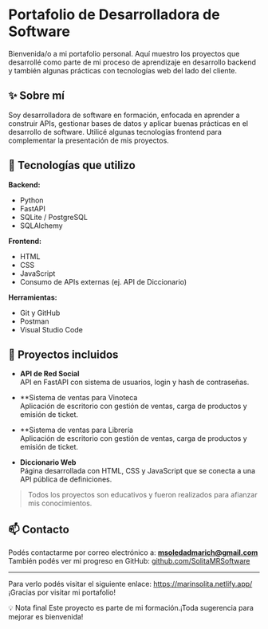 
# Portafolio de Desarrolladora de Software

Bienvenida/o a mi portafolio personal. Aquí muestro los proyectos que desarrollé como parte de mi proceso de aprendizaje en desarrollo backend y también algunas prácticas con tecnologías web del lado del cliente.

## ✨ Sobre mí

Soy desarrolladora de software en formación, enfocada en aprender a construir APIs, gestionar bases de datos y aplicar buenas prácticas en el desarrollo de software. Utilicé algunas tecnologías frontend para complementar la presentación de mis proyectos.

## 🧰 Tecnologías que utilizo

**Backend:**
- Python
- FastAPI
- SQLite / PostgreSQL
- SQLAlchemy

**Frontend:**
- HTML
- CSS
- JavaScript
- Consumo de APIs externas (ej. API de Diccionario)

**Herramientas:**
- Git y GitHub
- Postman
- Visual Studio Code

## 🧪 Proyectos incluidos

- **API de Red Social**  
  API en FastAPI con sistema de usuarios, login y hash de contraseñas.

- **Sistema de ventas para Vinoteca  
  Aplicación de escritorio con gestión de ventas, carga de productos y emisión de ticket. 

- **Sistema de ventas para Librería  
  Aplicación de escritorio con gestión de ventas, carga de productos y emisión de ticket. 

- **Diccionario Web**  
  Página desarrollada con HTML, CSS y JavaScript que se conecta a una API pública de definiciones.

> Todos los proyectos son educativos y fueron realizados para afianzar mis conocimientos.

## 📫 Contacto

Podés contactarme por correo electrónico a: **msoledadmarich@gmail.com**  
También podés ver mi progreso en GitHub: [github.com/SolitaMRSoftware](https://github.com/SolitaMRSoftware)

---

Para verlo podés visitar el siguiente enlace: 
https://marinsolita.netlify.app/
¡Gracias por visitar mi portafolio!




💡 Nota final
Este proyecto es parte de mi formación.¡Toda sugerencia para mejorar es bienvenida!



